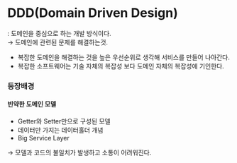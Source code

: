 # DDD(Domain Driven Design)
: 도메인을 중심으로 하는 개발 방식이다.  
&rarr; 도메인에 관련된 문제를 해결하는것.
- 복잡한 도메인을 해결하는 것을 높은 우선순위로 생각해 서비스를 만들어 나아간다.
- 복잡한 소프트웨어는 기술 자체의 복잡성 보다 도메인 자체의 복잡성에 기인한다.

### 등장배경
#### 빈약한 도메인 모델
- Getter와 Setter만으로 구성된 모델
- 데이터만 가지는 데이터홀더 개념
- Big Service Layer  

&rarr; 모델과 코드의 불일치가 발생하고 소통이 어려워진다.

